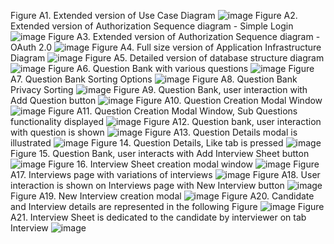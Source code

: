 Figure A1. Extended version of Use Case Diagram
![image](https://github.com/user-attachments/assets/40335921-3f03-4c85-814e-bf5480e12fbf)
Figure A2. Extended version of Authorization Sequence diagram - Simple Login
![image](https://github.com/user-attachments/assets/6163a4de-23e3-4a80-873b-3244d18b7e20)
Figure A3. Extended version of Authorization Sequence diagram - OAuth 2.0
![image](https://github.com/user-attachments/assets/72766909-ddd7-4cc3-86a7-78286d082b25)
Figure A4. Full size version of Application Infrastructure Diagram
![image](https://github.com/user-attachments/assets/7e831e5f-1d87-41e8-b3a6-5ff72ce7829b)
Figure A5. Detailed version of database structure diagram
![image](https://github.com/user-attachments/assets/ef38c83b-8232-4363-8a4f-5946584c3ac0)
Figure A6. Question Bank with various questions
![image](https://github.com/user-attachments/assets/aa99a2e9-e261-4397-9afe-fe75c896a81d)
Figure A7. Question Bank Sorting Options
![image](https://github.com/user-attachments/assets/c91404c4-ba1b-4ade-824f-28cb2fa5e59f)
Figure A8. Question Bank Privacy Sorting
![image](https://github.com/user-attachments/assets/06802ba5-3486-4262-9db0-c223f2fa0163)
Figure A9. Question Bank, user interaction with Add Question button
![image](https://github.com/user-attachments/assets/30b25346-bee5-409f-83b8-264184f5fbfe)
Figure A10. Question Creation Modal Window
![image](https://github.com/user-attachments/assets/7aea9ece-52ff-4152-9eac-ff38f3118da8)
Figure A11. Question Creation Modal Window, Sub Questions functionality displayed
![image](https://github.com/user-attachments/assets/4a7f0b68-304f-4ca2-a66c-fa94b3237c6a)
Figure A12. Question bank, user interaction with question is shown
![image](https://github.com/user-attachments/assets/b5d48d63-a5c3-40f4-bb4e-f5a82228ad8a)
Figure A13. Question Details modal is illustrated
![image](https://github.com/user-attachments/assets/da909247-98c2-4fae-b385-cda13a8be3cb)
Figure 14. Question Details, Like tab is pressed
![image](https://github.com/user-attachments/assets/be696fc7-2f7f-4db3-8aa9-a2bd1ad86d58)
Figure 15. Question Bank, user interacts with Add Interview Sheet button
![image](https://github.com/user-attachments/assets/91cac2eb-bdb3-4b7a-9db0-22eb8f6d449d)
Figure 16. Interview Sheet creation modal window
![image](https://github.com/user-attachments/assets/560b28be-6027-447f-8783-5ce08c70f7be)
Figure A17. Interviews page with variations of interviews
![image](https://github.com/user-attachments/assets/fde0b10e-ab1e-48b6-94ba-e6c16dacb381)
Figure A18. User interaction is shown on Interviews page with New Interview button
![image](https://github.com/user-attachments/assets/bdace0ac-7a25-4873-a95f-a6b145e9431e)
Figure A19. New Interview creation modal
![image](https://github.com/user-attachments/assets/ff865b75-db1d-4119-b89a-afc23786c97d)
Figure A20. Candidate and Interview details are represented in the following Figure
![image](https://github.com/user-attachments/assets/9a8571d5-7e2e-4068-a769-6208c7788476)
Figure A21. Interview Sheet is dedicated to the candidate by interviewer on tab Interview
![image](https://github.com/user-attachments/assets/90bcd524-86fa-4135-9785-01fc9cdfee66)
